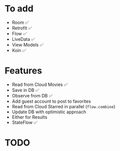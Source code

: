 
# To add
* Room ✅
* Retrofit ✅
* Flow ✅
* LiveData ✅
* View Models ✅
* Koin ✅

# Features
* Read from Cloud Movies ✅
* Save in DB ✅
* Observe from DB ✅
* Add guest account to post to favorites
* Read from Cloud Starred in parallel (`flow.combine`)
* Update DB with optimistic approach
* Either for Results
* StateFlow ✅

# TODO
